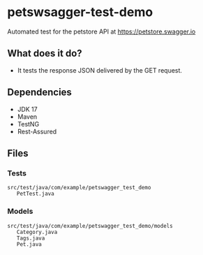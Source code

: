 # petswsagger-test-demo

Automated test for the petstore API at https://petstore.swagger.io

## What does it do?
- It tests the response JSON delivered by the GET request.

## Dependencies
- JDK 17
- Maven
- TestNG
- Rest-Assured

## Files
### Tests
```
src/test/java/com/example/petswagger_test_demo 
   PetTest.java  
```
### Models
```
src/test/java/com/example/petswagger_test_demo/models
   Category.java
   Tags.java
   Pet.java
```
